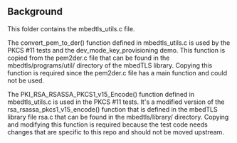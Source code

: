 ## Background
This folder contains the mbedtls_utils.c file. 

The convert_pem_to_der() function defined in mbedtls_utils.c is used by the PKCS #11 tests and the dev_mode_key_provisioning demo. This function is copied from the pem2der.c file that can be found in the mbedtls/programs/util/ directory of the mbedTLS library. Copying this function is required since the pem2der.c file has a main function and could not be used.

The PKI_RSA_RSASSA_PKCS1_v15_Encode() function defined in mbedtls_utils.c is used in the PKCS #11 tests. It's a  modified version of the rsa_rsassa_pkcs1_v15_encode() function that is defined in the mbedTLS library file rsa.c that can be found in the mbedtls/library/ directory. Copying and modifying this function is required because the test code needs changes that are specific to this repo and should not be moved upstream.
